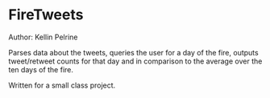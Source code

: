 # FireTweets

Author: Kellin Pelrine

Parses data about the tweets, queries the user for a day of the fire, outputs tweet/retweet counts for that day and in comparison to the average over the ten days of the fire.

Written for a small class project.

